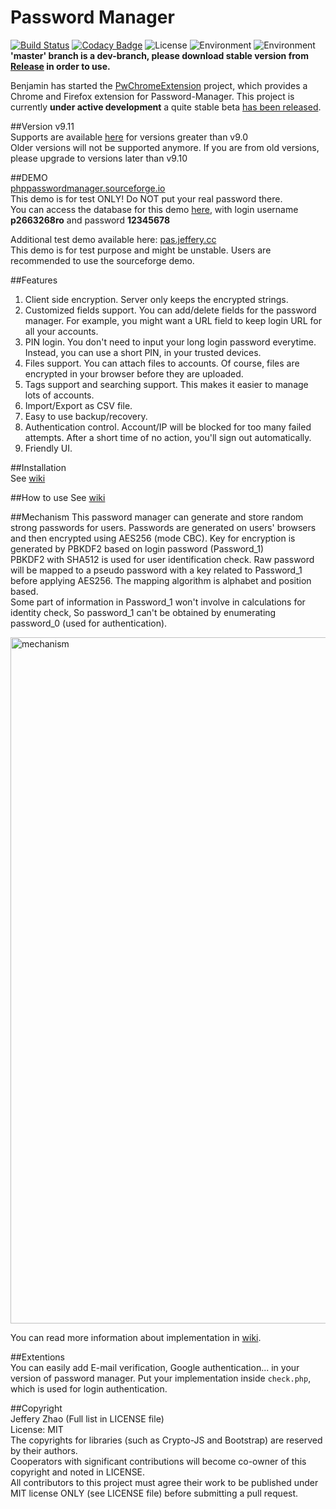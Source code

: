# Password Manager  
[![Build Status](https://travis-ci.org/zeruniverse/Password-Manager.svg)](https://travis-ci.org/zeruniverse/Password-Manager)
[![Codacy Badge](https://api.codacy.com/project/badge/grade/b5d954be72144355aa258748cfd05bca)](https://www.codacy.com/app/zzy8200/Password-Manager)
![License](https://img.shields.io/github/license/zeruniverse/Password-Manager.svg)
![Environment](https://img.shields.io/badge/PHP-5.2+-blue.svg)
![Environment](https://img.shields.io/badge/MySQL-required-ff69b4.svg)     
**'master' branch is a dev-branch, please download stable version from [Release](https://github.com/zeruniverse/Password-Manager/releases) in order to use.**      
  
Benjamin has started the [PwChromeExtension](https://github.com/BenjaminHae/PwChromeExtension) project, which provides a Chrome and Firefox extension for Password-Manager. This project is currently **under active development** a quite stable beta [has been released](https://github.com/BenjaminHae/PwChromeExtension/releases/tag/v0.2.0-beta).
  
##Version
v9.11   
Supports are available [here](https://github.com/zeruniverse/Password-Manager/issues) for versions greater than v9.0   
Older versions will not be supported anymore. If you are from old versions, please upgrade to versions later than v9.10    
  
##DEMO  
[phppasswordmanager.sourceforge.io](https://phppasswordmanager.sourceforge.io)  
This demo is for test ONLY! Do NOT put your real password there.  
You can access the database for this demo [here](https://mysql-p.sourceforge.net), with login username **p2663268ro** and password **12345678**   
  
Additional test demo available here: [pas.jeffery.cc](http://pas.jeffery.cc/)  
This demo is for test purpose and might be unstable. Users are recommended to use the sourceforge demo.
    
##Features  
1. Client side encryption. Server only keeps the encrypted strings.  
2. Customized fields support. You can add/delete fields for the password manager. For example, you might want a URL field to keep login URL for all your accounts.  
3. PIN login. You don't need to input your long login password everytime. Instead, you can use a short PIN, in your trusted devices.   
4. Files support. You can attach files to accounts. Of course, files are encrypted in your browser before they are uploaded.  
5. Tags support and searching support. This makes it easier to manage lots of accounts.  
6. Import/Export as CSV file.   
7. Easy to use backup/recovery.  
8. Authentication control. Account/IP will be blocked for too many failed attempts. After a short time of no action, you'll sign out automatically.  
9. Friendly UI.  
    
##Installation  
See [wiki](https://github.com/zeruniverse/Password-Manager/wiki/Installation)   
  
##How to use
See [wiki](https://github.com/zeruniverse/Password-Manager/wiki)  

##Mechanism 
This password manager can generate and store random strong passwords for users. Passwords are generated on users' browsers and then encrypted using AES256 (mode CBC). Key for encryption is generated by PBKDF2 based on login password (Password_1)   
PBKDF2 with SHA512 is used for user identification check. Raw password will be mapped to a pseudo password with a key related to Password_1 before applying AES256. The mapping algorithm is alphabet and position based.    
Some part of information in Password_1 won't involve in calculations for identity check, So password_1 can't be obtained by enumerating password_0 (used for authentication).  
  
<img width="1098" alt="mechanism" src="https://cloud.githubusercontent.com/assets/4648756/13795540/b0dfde78-eabe-11e5-8407-e5904dad59d2.png">    
  
You can read more information about implementation in [wiki](https://github.com/zeruniverse/Password-Manager/wiki/Mechanism).  
  
##Extentions  
You can easily add E-mail verification, Google authentication... in your version of password manager. Put your implementation inside `check.php`, which is used for login authentication.   
  
##Copyright  
Jeffery Zhao (Full list in LICENSE file)   
License: MIT  
The copyrights for libraries (such as Crypto-JS and Bootstrap) are reserved by their authors.    
Cooperators with significant contributions will become co-owner of this copyright and noted in LICENSE.   
All contributors to this project must agree their work to be published under MIT license ONLY (see LICENSE file) before submitting a pull request.   
